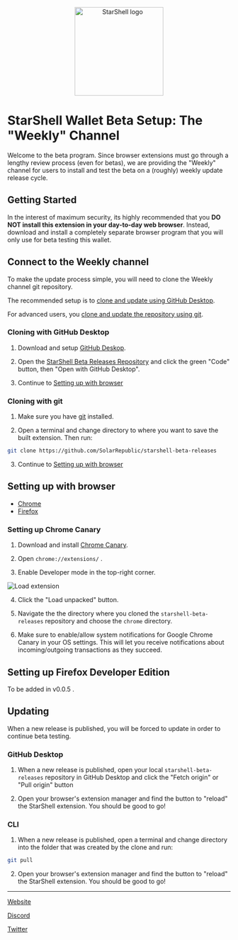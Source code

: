 <p align="center">
  <a href="https://starshell.net/">
    <img src="https://starshell.net/media/logoshort.svg" alt="StarShell logo" width="200">
  </a>
</p>

# StarShell Wallet Beta Setup: The "Weekly" Channel

Welcome to the beta program. Since browser extensions must go through a lengthy review process (even for betas), we are providing the "Weekly" channel for users to install and test the beta on a (roughly) weekly update release cycle.


## Getting Started

In the interest of maximum security, its highly recommended that you **DO NOT install this extension in your day-to-day web browser**. Instead, download and install a completely separate browser program that you will only use for beta testing this wallet.

## Connect to the Weekly channel

To make the update process simple, you will need to clone the Weekly channel git repository.

The recommended setup is to [clone and update using GitHub Desktop](cloning-with-github-desktop).

For advanced users, you [clone and update the repository using git](#cloning-with-git).


### Cloning with GitHub Desktop

1. Download and setup [GitHub Deskop](https://desktop.github.com/).

2. Open the [StarShell Beta Releases Repository](https://github.com/SolarRepublic/starshell-beta-releases) and click the green "Code" button, then "Open with GitHub Desktop".

3. Continue to [Setting up with browser](#setting-up-with-browser)


### Cloning with git

1. Make sure you have [git](https://git-scm.com/downloads) installed.

2. Open a terminal and change directory to where you want to save the built extension. Then run:

```bash
git clone https://github.com/SolarRepublic/starshell-beta-releases
```

3. Continue to [Setting up with browser](#setting-up-with-browser)


## Setting up with browser

 - [Chrome](#setting-up-chrome-canary)
 - [Firefox](#setting-up-firefox-developer-edition)


### Setting up Chrome Canary

1. Download and install [Chrome Canary](https://www.google.com/chrome/canary/).

2. Open `chrome://extensions/` .

3. Enable Developer mode in the top-right corner.

  ![Load extension](https://user-images.githubusercontent.com/1456400/182080739-7336099b-bd9b-45a3-b250-e763db2500d8.png)

4. Click the "Load unpacked" button.

5. Navigate the the directory where you cloned the `starshell-beta-releases` repository and choose the `chrome` directory.

6. Make sure to enable/allow system notifications for Google Chrome Canary in your OS settings. This will let you receive notifications about incoming/outgoing transactions as they succeed.


## Setting up Firefox Developer Edition

To be added in v0.0.5 .

<!-- 1. Download and install [Firefox Developer Edition](https://www.mozilla.org/en-US/firefox/developer/) -->

<!-- 2. Open `about:addons` . -->


## Updating

When a new release is published, you will be forced to update in order to continue beta testing.


### GitHub Desktop

1. When a new release is published, open your local `starshell-beta-releases` repository in GitHub Desktop and click the "Fetch origin" or "Pull origin" button

2. Open your browser's extension manager and find the button to "reload" the StarShell extension. You should be good to go!


### CLI

1. When a new release is published, open a terminal and change directory into the folder that was created by the clone and run:

```bash
git pull
```

2. Open your browser's extension manager and find the button to "reload" the StarShell extension. You should be good to go!

------

[Website](https://starshell.net/)

[Discord](https://discord.gg/U8SSK7T4xh)

[Twitter](https://twitter.com/StarShellWallet)
